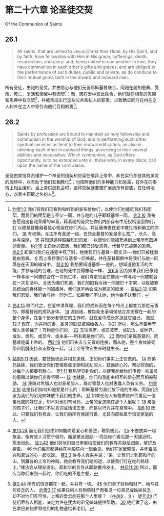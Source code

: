 # 第二十六章 论圣徒交契

Of the Communion of Saints

## 26.1

> All saints, that are united to Jesus Christ their Head, by His Spirit, and by faith, have fellowship with Him in His grace, sufferings, death, resurrection, and glory: and, being united to one another in love, they have communion in each other's gifts and graces, and are obliged to the performance of such duties, public and private, as do conduce to their mutual good, both in the inward and outward man.

所有圣徒，由祂的圣灵，并由信心与他们元首耶稣基督联合，同祂在祂的恩典、受难、死亡、复活和荣耀中有团契[^26-1]：而，因在爱中彼此联合，他们就在相互的恩赐和恩典中有交契[^26-2]，并被责成实行这些公共和私人的职责，以致确实同时在内在之人和外在之人中导引向他们互相的善[^26-3]。

[^26-1]: [约壹1:3](https://biblehub.com/1_john/1-3.htm) 我们将我们已看到和听到的宣布给你们，以使你们也能同我们有团契。而我们的团契是与圣父一同，并与祂的儿子耶稣基督一同。 [弗3:16](https://biblehub.com/ephesians/3-16.htm) 我祷告愿祂出自祂荣耀的丰富，藉着祂的圣灵在你们内部存有中用权柄坚固你们， [17](https://biblehub.com/ephesians/3-17.htm) 以致基督能藉着信心栖居在你们内心。并且我祷告在爱中被扎根和确立的你们， [18](https://biblehub.com/ephesians/3-18.htm) 有权柄，与主所有圣民一起，去领会基督的爱是多么宽广、长久、高远与深厚， [19](https://biblehub.com/ephesians/3-19.htm) 并知道这种超越知识的爱---以使你们能被充满到上帝所有圆满的度量。 [约1:16](https://biblehub.com/john/1-16.htm) 出自祂的圆满，我们都已领受恩典，代替早已被赐的恩典。 [弗2:5](https://biblehub.com/ephesians/2-5.htm) 即使当我们在违犯中死了时，祂使我们与基督一同变活---你们已被拯救是由恩典。 [6](https://biblehub.com/ephesians/2-6.htm) 而上帝将我们与基督一同唤起，并在基督耶稣中将我们与祂一同落座在天国的辖域中。 [腓3:10](https://biblehub.com/philippians/3-10.htm) 我想要知道基督---是的，想知道祂复活的大能，并参与祂的苦难，在祂的死中变得像祂一样， [罗6:5](https://biblehub.com/romans/6-5.htm) 因为如果我们已像祂一样与祂一同被联合在一次死亡中，我们肯定也会在像祂一样与祂一同被联合在一次复活中。 [6](https://biblehub.com/romans/6-6.htm) 因为我们知道，我们的旧我与祂一同被钉十字架，以致被罪恶统治的身体能一同被废掉，我们就不再会成为罪恶的奴隶--- [提后2:12](https://biblehub.com/2_timothy/2-12.htm) 如果我们忍受，我们会与祂一同为王。如果我们不认祂，祂也会不认我们；

[^26-2]: [弗4:15](https://biblehub.com/ephesians/4-15.htm) 取而代之，在爱中讲真理，我们将成长而在每个特点上都变为那位元首的，即基督祂的成熟身体。 [16](https://biblehub.com/ephesians/4-16.htm) 源自祂，被每条支承韧带结合并支撑在一起的整个身体，在各个部分都做它的工作时，就在爱中成长并造就它自己， [林前12:7](https://biblehub.com/1_corinthians/12-7.htm) 现在，为共同的善，圣灵的彰显被赐给各人。 [3:21](https://biblehub.com/1_corinthians/3-21.htm) 所以，那么不要再夸耀人类领袖了！万物是你们的， [22](https://biblehub.com/1_corinthians/3-22.htm) 无论保罗、或亚波罗、或矶法、或世界、或生、或死、或现今、或未来---所有都是你们的， [23](https://biblehub.com/1_corinthians/3-23.htm) 而你们是属基督的，而基督是属上帝的。 [西2:19](https://biblehub.com/colossians/2-19.htm) 他们已失去与元首的连接，而从祂，整个身体被韧带和肌腱支持和支撑在一起，当上帝导致它生长时就生长。

[^26-3]: [帖前5:11](https://biblehub.com/1_thessalonians/5-11.htm) 因此，要鼓励彼此并相互造就，正如你们事实上正在做的。 [14](https://biblehub.com/1_thessalonians/5-14.htm) 而弟兄姊妹，我们敦促你们警惕那些无聊和扰乱的人，鼓励灰心的，帮助软弱的，对每个人都要有耐心。 [罗1:11](https://biblehub.com/romans/1-11.htm) 我热望见到你们，以使我能给你们传授一些属灵的恩赐以使你们变得坚强--- [12](https://biblehub.com/romans/1-12.htm) 也就是，你们和我能由相互的信心而互相被鼓励。 [14](https://biblehub.com/romans/1-14.htm) 我既对希腊人也对非希腊人，既对智慧人也对愚蠢人负有义务。 [约壹3:16](https://biblehub.com/1_john/3-16.htm) 这是我们如何知道爱是什么的：耶稣基督为我们放下祂的生命。而我们应该为我们的弟兄姊妹放下我们的生命。 [17](https://biblehub.com/1_john/3-17.htm) 如果任何人有物质财产而看见一位弟兄或姊妹贫乏，却不对他们有可怜，上帝的爱怎能在那个人里呢？ [18](https://biblehub.com/1_john/3-18.htm) 亲爱的孩子们，让我们不以言词或话语去爱，而是以行为并在真理中。 [加6:10](https://biblehub.com/galatians/6-10.htm) 因此，只要我们有机会，让我们向所有族民行善，尤其向那些属于信徒家庭的人。

## 26.2

> Saints by profession are bound to maintain an holy fellowship and communion in the worship of God, and in performing such other spiritual services as tend to their mutual edification; as also in relieving each other in outward things, according to their several abilities and necessities. Which communion, as God offers opportunity, is to be extended unto all those who, in every place, call upon the name of the Lord Jesus.

圣徒由宣信具责维护一个神圣的团契和交契在敬拜上帝中，和在实行那些其他属灵的服侍中，以有助于他们互相教化[^26-4]；也按照他们的多种能力和急需，在外在的事情上相互缓和。当上帝供应机会时，这种交契就要被扩展到所有那些，在任何地方，求靠主耶稣之名的人[^26-5]。

[^26-4]: [来10:24](https://biblehub.com/hebrews/10-24.htm) 而让我们思虑如何能向着爱心和善迹，鞭策彼此。 [25](https://biblehub.com/hebrews/10-25.htm) 不要放弃一起聚会，像有些人习惯于做的，而是彼此鼓励---而当你们看见那一天接近时，愈发如此。 [徒2:42](https://biblehub.com/acts/2-42.htm) 他们将他们自己奉献给使徒们的教导并献给团契，擘饼及祷告。 [46](https://biblehub.com/acts/2-46.htm) 他们每天都持续在神殿院内一起会见。他们在家里擘饼，并怀着高兴和真诚的心一起吃饭。 [赛2:3](https://biblehub.com/isaiah/2-3.htm) 许多人会来并说：“来，让我们上到耶和华的山，到雅各的上帝的神殿。祂会教导我们祂的道，以使我们行在祂的路径上。”律法会从锡安发出，耶和华的言会从耶路撒冷发出。 [林前11:20](https://biblehub.com/1_corinthians/11-20.htm) 所以，那么当你们来到一起时，你们吃的不是主餐，

[^26-5]: [徒2:44](https://biblehub.com/acts/2-44.htm) 所有的信徒都在一起，并共有一切。 [45](https://biblehub.com/acts/2-45.htm) 他们卖了财物和财产，给与任何贫乏的人。 [约壹3:17](https://biblehub.com/1_john/3-17.htm) 如果任何人有物质财产而看见一位弟兄或姊妹贫乏，却不对他们有可怜，上帝的爱怎能在那个人里呢？ （[林后8](https://biblehub.com/niv/2_corinthians/8.htm) 、[9](https://biblehub.com/niv/2_corinthians/9.htm) ） [徒11:29](https://biblehub.com/acts/11-29.htm) 门徒们尽各人所能，决定为住在犹大的弟兄姊妹提供帮助。 [30](https://biblehub.com/acts/11-30.htm) 他们做了这，由巴拿巴和扫罗将他们的礼物送给长老们。